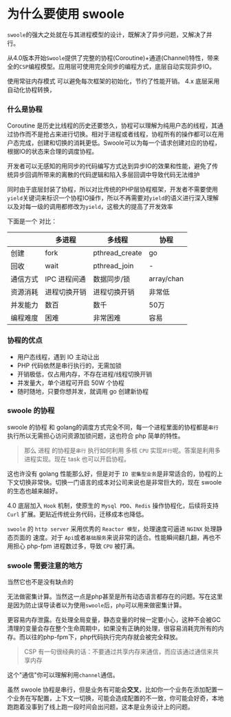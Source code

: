 # 为什么要使用 swoole

 `swoole`的强大之处就在与其进程模型的设计，既解决了异步问题，又解决了并行。
  
  从4.0版本开始`Swoole`提供了完整的协程(Coroutine)+通道(Channel)特性，带来全的`CSP`编程模型。应用层可使用完全同步的编程方式，底层自动实现异步IO。
  
 使用常驻内存模式 可以避免每次框架的初始化，节约了性能开销。
 4.x 底层采用自动化协程转换，
 
### 什么是协程
 
 Coroutine 是历史比线程的历史还要悠久，协程可以理解为纯用户态的线程，其通过协作而不是抢占来进行切换。相对于进程或者线程，协程所有的操作都可以在用户态完成，创建和切换的消耗更低。Swoole可以为每一个请求创建对应的协程，根据IO的状态来合理的调度协程。
 
开发者可以无感知的用同步的代码编写方式达到异步IO的效果和性能，避免了传统异步回调所带来的离散的代码逻辑和陷入多层回调中导致代码无法维护    
                             
   同时由于底层封装了协程，所以对比传统的PHP层协程框架，开发者不需要使用`yield`关键词来标识一个协程IO操作，所以不再需要对`yield`的语义进行深入理解以及对每一级的调用都修改为`yield`，这极大的提高了开发效率
   
   下面是一个 对比：

|  | 多进程 | 多线程 |协程 |
| ------ | ------ | ------ | ------ |
| 创建 | fork | pthread_create |go |
| 回收 |  wait  | pthread_join | - |
| 通信方式 |  IPC 进程间通  | 数据同步/锁 | array/chan |
| 资源消耗  |  进程切换开销   | 进程切换开销 | 非常低 |
| 并发能力  |  数百      | 数千 | 50万 |
| 编程难度  |  困难      | 非常困难 |容易 |
    
### 协程的优点
 
- 用户态线程，遇到 IO 主动让出 
- PHP 代码依然是串行执行的，无需加锁 
- 开销极低，仅占用内存，不存在进程/线程切换开销 
- 并发量大，单个进程可开启 50W 个协程 
- 随时随地，只要你想并发，就调用 go 创建新协程 

### swoole 的协程

swoole 的协程 和 golang的调度方式完全不同，每一个进程里面的协程都是`串行`执行所以无需担心访问资源加锁问题，这也符合 php 简单的特性。

> 那么 进程 的协程是`串行` 执行如何利用 多核 `CPU` 实现`并行`呢。答案是利用多进程实现。现在 task 也可以开启协程。

这也许没有 golang 性能那么好，但是对于 `IO 密集型业务`是非常适合的，协程的上下文切换非常快。切换一门语言的成本对公司来说也是非常巨大的，现在 swoole 的生态也越来越好。

4.0 底层加入 `Hook` 机制，使原生的 `Mysql PDO`、`Redis` 操作协程化，后续将支持 `Curl` 扩展。更贴近传统业务代码，迁移成本也降低。

`swoole` 的 `http server` 采用优秀的 `Reactor 模型`，处理速度可逼进 `NGINX` 处理静态页面的 速度。对于 `Api`或者`基础服务`来说非常的适合。性能瞬间翻几翻，再也不用担心 php-fpm 进程数过多，导致 `CPU` 被打满。

### swoole 需要注意的地方

当然它也不是没有缺点的
  
无法做密集计算。当然这一点是php甚至是所有动态语言都存在的问题。写在这里是因为防止误导读者以为使用`swoole`后，`php`可以用来做密集计算。
  
更容易内存泄露。在处理全局变量，静态变量的时候一定要小心，这种不会被GC清理的变量会存在整个生命周期中，如果没有正确的处理，很容易消耗完所有的内存。而以往的php-fpm下，php代码执行完内存就会被完全释放。

> CSP 有一句很经典的话：不要通过共享内存来通信，而应该通过通信来共享内存

这个"通信"你可以理解利用`channel`通信。

虽然 swoole 协程是串行，但是业务有可能会**交叉**，比如你一个业务在添加配置一个业务在写配置，上下文一切换，可能会造成配置的不一致，你可能会好奇，本地跑跑着没事到了线上跑一段时间会出问题，这本是业务设计上的问题。
